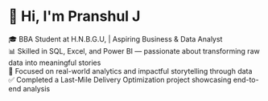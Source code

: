 # 👋 Hi, I'm Pranshul J

🎓 BBA Student at H.N.B.G.U,  | Aspiring Business & Data Analyst  
📊 Skilled in SQL, Excel, and Power BI — passionate about transforming raw data into meaningful stories  
📁 Focused on real-world analytics and impactful storytelling through data  
✅ Completed a Last-Mile Delivery Optimization project showcasing end-to-end analysis
